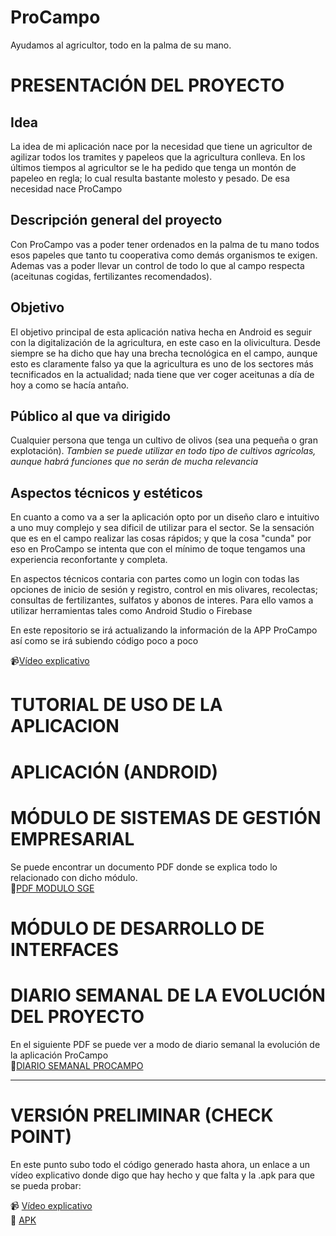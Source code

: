 # ProCampo
Ayudamos al agricultor, todo en la palma de su mano.

# PRESENTACIÓN DEL PROYECTO

## Idea
La idea de mi aplicación nace por la necesidad que tiene un agricultor de agilizar todos los tramites y papeleos que la agricultura conlleva.
En los últimos tiempos al agricultor se le ha pedido que tenga un montón de papeleo en regla; lo cual resulta bastante molesto y pesado.
De esa necesidad nace ProCampo

## Descripción general del proyecto
Con ProCampo vas a poder tener ordenados en la palma de tu mano todos esos papeles que tanto tu cooperativa como demás organismos te exigen.
Ademas vas a poder llevar un control de todo lo que al campo respecta (aceitunas cogidas, fertilizantes recomendados).

## Objetivo
El objetivo principal de esta aplicación nativa hecha en Android es seguir con la digitalización de la agricultura, en este caso en la olivicultura.
Desde siempre se ha dicho que hay una brecha tecnológica en el campo, aunque esto es claramente falso ya que la agricultura es uno de los sectores más tecnificados en la actualidad; nada tiene que ver coger aceitunas a día de hoy a como se hacía antaño.

## Público al que va dirigido
Cualquier persona que tenga un cultivo de olivos (sea una pequeña o gran explotación). <i>Tambien se puede utilizar en todo tipo de cultivos agricolas, aunque habrá funciones que no serán de mucha relevancia</i>

## Aspectos técnicos y estéticos
En cuanto a como va a ser la aplicación opto por un diseño claro e intuitivo a uno muy complejo y sea dificil de utilizar para el sector.
Se la sensación que es en el campo realizar las cosas rápidos; y que la cosa "cunda" por eso en ProCampo se intenta que con el mínimo de toque tengamos una experiencia reconfortante y completa.

En aspectos técnicos contaria con partes como un login con todas las opciones de inicio de sesión y registro, control en mis olivares, recolectas; consultas de fertilizantes, sulfatos y abonos de interes. Para ello vamos a utilizar herramientas tales como Android Studio o Firebase

En este repositorio se irá actualizando la información de la APP ProCampo así como se irá subiendo código poco a poco

📹[Vídeo explicativo](https://youtu.be/ZRGfduFV4BE)

# TUTORIAL DE USO DE LA APLICACION 


# APLICACIÓN (ANDROID)

# MÓDULO DE SISTEMAS DE GESTIÓN EMPRESARIAL
Se puede encontrar un documento PDF donde se explica todo lo relacionado con dicho módulo.<br>
📃[PDF MODULO SGE](https://github.com/ivanperezmolina/ProCampo/blob/master/Proyecto%20ProCampo%20Modulo%20SGE.pdf)

# MÓDULO DE DESARROLLO DE INTERFACES




# DIARIO SEMANAL DE LA EVOLUCIÓN DEL PROYECTO
En el siguiente PDF se puede ver a modo de diario semanal la evolución de la aplicación ProCampo <br>
📰[DIARIO SEMANAL PROCAMPO](https://github.com/ivanperezmolina/ProCampo/blob/master/DIARIO%20SEMANAL%20DE%20LA%20EVOLUCI%C3%93N%20DEL%20PROYECTO.pdf)

<hr>

# VERSIÓN PRELIMINAR (CHECK POINT)

En este punto subo todo el código generado hasta ahora, un enlace a un vídeo explicativo donde digo que hay hecho y que falta y la .apk para que se pueda probar:

📹 [Vídeo explicativo](https://youtu.be/oPF7jsJAuIk) <br>
📳 [APK](https://github.com/ivanperezmolina/ProCampo/blob/master/app-release.apk)


